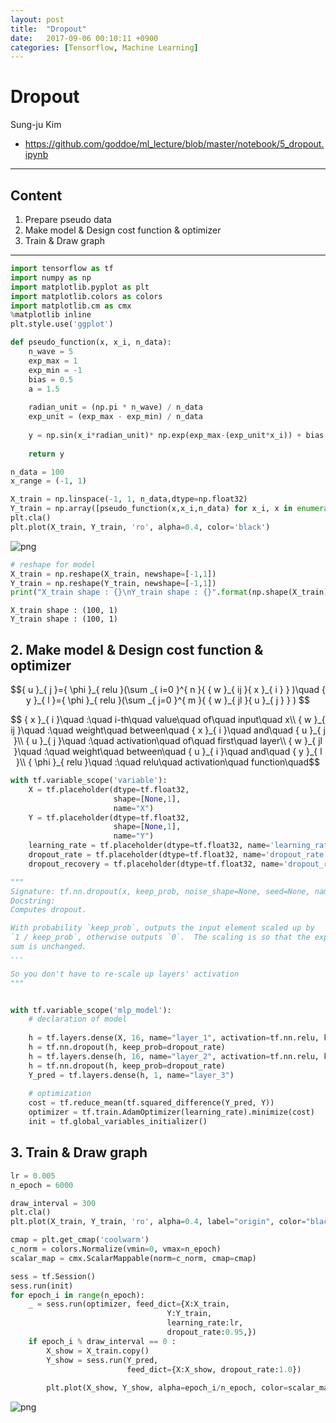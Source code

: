 ```yaml
---
layout: post
title:  "Dropout"
date:   2017-09-06 00:10:11 +0900
categories: [Tensorflow, Machine Learning]
---
```


# Dropout
Sung-ju Kim
+ <a href="https://github.com/goddoe/ml_lecture/blob/master/notebook/5_dropout.ipynb">https://github.com/goddoe/ml_lecture/blob/master/notebook/5_dropout.ipynb</a>

- - -

## Content
1. Prepare pseudo data
2. Make model & Design cost function & optimizer
3. Train & Draw graph

- - -

```python
import tensorflow as tf
import numpy as np
import matplotlib.pyplot as plt
import matplotlib.colors as colors
import matplotlib.cm as cmx
%matplotlib inline
plt.style.use('ggplot')
```


```python
def pseudo_function(x, x_i, n_data):
    n_wave = 5
    exp_max = 1
    exp_min = -1
    bias = 0.5
    a = 1.5
    
    radian_unit = (np.pi * n_wave) / n_data
    exp_unit = (exp_max - exp_min) / n_data 
    
    y = np.sin(x_i*radian_unit)* np.exp(exp_max-(exp_unit*x_i)) + bias + a*x
    
    return y
```


```python
n_data = 100
x_range = (-1, 1)

X_train = np.linspace(-1, 1, n_data,dtype=np.float32)
Y_train = np.array([pseudo_function(x,x_i,n_data) for x_i, x in enumerate(list(X_train))], dtype=np.float32)
plt.cla()
plt.plot(X_train, Y_train, 'ro', alpha=0.4, color='black')
```

![png]({{site.url}}/assets/post/2017-09-06-dropout/output_4_1.png)



```python
# reshape for model
X_train = np.reshape(X_train, newshape=[-1,1])
Y_train = np.reshape(Y_train, newshape=[-1,1])
print("X_train shape : {}\nY_train shape : {}".format(np.shape(X_train), np.shape(X_train)))
```

    X_train shape : (100, 1)
    Y_train shape : (100, 1)


## 2. Make model & Design cost function & optimizer

$${ u }_{ j }={ \phi  }_{ relu }(\sum _{ i=0 }^{ n }{ { w }_{ ij }{ x }_{ i } } )\quad { y }_{ l }={ \phi  }_{ relu }(\sum _{ j=0 }^{ m }{ { w }_{ jl }{ u }_{ j } } ) $$

$$ { x }_{ i }\quad :\quad i-th\quad value\quad of\quad input\quad x\\ { w }_{ ij }\quad :\quad weight\quad between\quad { x }_{ i }\quad and\quad { u }_{ j }\\ { u }_{ j }\quad :\quad activation\quad of\quad first\quad layer\\ { w }_{ jl }\quad :\quad weight\quad between\quad { u }_{ i }\quad and\quad { y }_{ l }\\ { \phi  }_{ relu }\quad :\quad relu\quad activation\quad function\quad$$


```python
with tf.variable_scope('variable'):
    X = tf.placeholder(dtype=tf.float32, 
                       shape=[None,1],
                       name="X")
    Y = tf.placeholder(dtype=tf.float32,
                       shape=[None,1],
                       name="Y")
    learning_rate = tf.placeholder(dtype=tf.float32, name='learning_rate')
    dropout_rate = tf.placeholder(dtype=tf.float32, name='dropout_rate')
    dropout_recovery = tf.placeholder(dtype=tf.float32, name='dropout_recovery')
```


```python
"""
Signature: tf.nn.dropout(x, keep_prob, noise_shape=None, seed=None, name=None)
Docstring:
Computes dropout.

With probability `keep_prob`, outputs the input element scaled up by
`1 / keep_prob`, otherwise outputs `0`.  The scaling is so that the expected
sum is unchanged.
...

So you don't have to re-scale up layers' activation
"""


with tf.variable_scope('mlp_model'):
    # declaration of model
    
    h = tf.layers.dense(X, 16, name="layer_1", activation=tf.nn.relu, kernel_initializer=tf.contrib.layers.xavier_initializer())
    h = tf.nn.dropout(h, keep_prob=dropout_rate)
    h = tf.layers.dense(h, 16, name="layer_2", activation=tf.nn.relu, kernel_initializer=tf.contrib.layers.xavier_initializer())
    h = tf.nn.dropout(h, keep_prob=dropout_rate)
    Y_pred = tf.layers.dense(h, 1, name="layer_3")
    
    # optimization
    cost = tf.reduce_mean(tf.squared_difference(Y_pred, Y))
    optimizer = tf.train.AdamOptimizer(learning_rate).minimize(cost)
    init = tf.global_variables_initializer()
```

## 3. Train & Draw graph


```python
lr = 0.005
n_epoch = 6000

draw_interval = 300
plt.cla()
plt.plot(X_train, Y_train, 'ro', alpha=0.4, label="origin", color="black")

cmap = plt.get_cmap('coolwarm')
c_norm = colors.Normalize(vmin=0, vmax=n_epoch)
scalar_map = cmx.ScalarMappable(norm=c_norm, cmap=cmap)

sess = tf.Session() 
sess.run(init)
for epoch_i in range(n_epoch):
    _ = sess.run(optimizer, feed_dict={X:X_train, 
                                   Y:Y_train, 
                                   learning_rate:lr,
                                   dropout_rate:0.95,})
    if epoch_i % draw_interval == 0 :
        X_show = X_train.copy()
        Y_show = sess.run(Y_pred, 
                          feed_dict={X:X_show, dropout_rate:1.0})
        
        plt.plot(X_show, Y_show, alpha=epoch_i/n_epoch, color=scalar_map.to_rgba(epoch_i))
```


![png]({{site.url}}/assets/post/2017-09-06-dropout/output_12_0.png)

